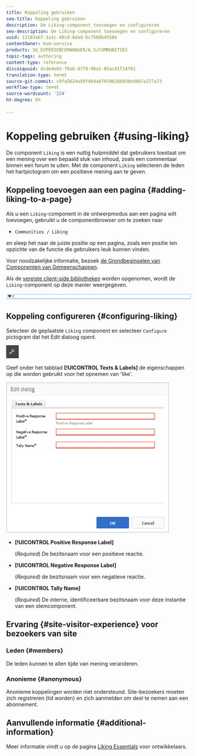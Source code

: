 ```yaml
---
title: Koppeling gebruiken
seo-title: Koppeling gebruiken
description: De Liking-component toevoegen en configureren
seo-description: De Liking-component toevoegen en configureren
uuid: 12103ab7-1a1c-49cd-8dad-6c7508b4550e
contentOwner: msm-service
products: SG_EXPERIENCEMANAGER/6.5/COMMUNITIES
topic-tags: authoring
content-type: reference
discoiquuid: dcde4e03-78ab-4779-96a1-05ac41f14701
translation-type: tm+mt
source-git-commit: c9fa5624a59f4b9a6f970628b03bbd8b7a277a73
workflow-type: tm+mt
source-wordcount: '224'
ht-degree: 0%

---
```



# Koppeling gebruiken {#using-liking}

De component `Liking` is een nuttig hulpmiddel dat gebruikers toestaat om een mening over een bepaald stuk van inhoud, zoals een commentaar binnen een forum te uiten. Met de component `Liking` selecteren de leden het hartpictogram om een positieve mening aan te geven.

## Koppeling toevoegen aan een pagina {#adding-liking-to-a-page}

Als u een `Liking`-component in de ontwerpmodus aan een pagina wilt toevoegen, gebruikt u de componentbrowser om te zoeken naar

* `Communities / Liking`

en sleep het naar de juiste positie op een pagina, zoals een positie ten opzichte van de functie die gebruikers leuk kunnen vinden.

Voor noodzakelijke informatie, bezoek [de Grondbeginselen van Componenten van Gemeenschappen](basics.md).

Als de [vereiste client-side bibliotheken](essentials-liking.md#essentials-for-client-side) worden opgenomen, wordt de `Liking`-component op deze manier weergegeven.

![koppelingscomponent](assets/liking-component.png)

## Koppeling configureren {#configuring-liking}

Selecteer de geplaatste `Liking` component en selecteer `Configure` pictogram dat het Edit dialoog opent.

![configure-new](assets/configure-new.png)

Geef onder het tabblad **[!UICONTROL Texts & Labels]** de eigenschappen op die worden gebruikt voor het opnemen van &#39;like&#39;.

![configureren-koppelen](assets/configure-liking.png)

* **[!UICONTROL Positive Response Label]**

   (*Required*) De bezitsnaam voor een positieve reactie.

* **[!UICONTROL Negative Response Label]**

   (*Required*) de bezitsnaam voor een negatieve reactie.

* **[!UICONTROL Tally Name]**

   (*Required*) De interne, identificeerbare bezitsnaam voor deze instantie van een stemcomponent.

## Ervaring {#site-visitor-experience} voor bezoekers van site

### Leden {#members}

De leden kunnen te allen tijde van mening veranderen.

### Anonieme {#anonymous}

Anonieme koppelingen worden niet ondersteund. Site-bezoekers moeten zich registreren (lid worden) en zich aanmelden om deel te nemen aan een abonnement.

## Aanvullende informatie {#additional-information}

Meer informatie vindt u op de pagina [Liking Essentials](essentials-liking.md) voor ontwikkelaars.
